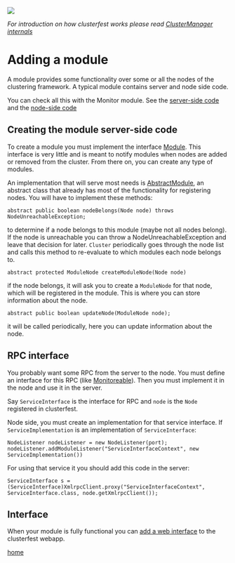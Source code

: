[![](http://opensource.flaptor.com/clusterfest/images/logo.png)](http://opensource.flaptor.com/clusterfest)

_For introduction on how clusterfest works please read [ClusterManager internals](clusterManagerInternals.md)_

# Adding a module #

A module provides some functionality over some or all the nodes of the clustering framework. A typical module contains server and node side code.

You can check all this with the Monitor module. See the [server-side code](http://code.google.com/p/clusterfest/source/browse/trunk/src/com/flaptor/clusterfest/monitoring/MonitorModule.java) and the [node-side code](http://code.google.com/p/clusterfest/source/browse/trunk/src/com/flaptor/clusterfest/monitoring/node/MonitoreableImplementation.java)

## Creating the module server-side code ##

To create a module you must implement the interface [Module](http://code.google.com/p/clusterfest/source/browse/trunk/src/com/flaptor/clusterfest/Module.java). This interface is very little and is meant to notify modules when nodes are added or removed from the cluster. From there on, you can create any type of modules.

An implementation that will serve most needs is [AbstractModule](http://code.google.com/p/clusterfest/source/browse/trunk/src/com/flaptor/clusterfest/AbstractModule.java), an abstract class that already has most of the functionality for registering nodes. You will have to implement these methods:

```
abstract public boolean nodeBelongs(Node node) throws NodeUnreachableException;
```
to determine if a node belongs to this module (maybe not all nodes belong). If the node is unreachable you can throw a NodeUnreachableException and leave that decision for later. `Cluster` periodically goes through the node list and calls this method to re-evaluate to which modules each node belongs to.

```
abstract protected ModuleNode createModuleNode(Node node)
```
if the node belongs, it will ask you to create a `ModuleNode` for that node, which will be registered in the module. This is where you can store information about the node.

```
abstract public boolean updateNode(ModuleNode node);
```
it will be called periodically, here you can update information about the node.

## RPC interface ##

You probably want some RPC from the server to the node. You must define an interface for this RPC (like [Monitoreable](http://code.google.com/p/clusterfest/source/browse/trunk/src/com/flaptor/clusterfest/monitoring/node/Monitoreable.java)). Then you must implement it in the node and use it in the server.

Say `ServiceInterface` is the interface for RPC and `node` is the `Node` registered in clusterfest.

Node side, you must create an implementation for that service interface. If `ServiceImplementation` is an implementation of `ServiceInterface`:

```
NodeListener nodeListener = new NodeListener(port);
nodeListener.addModuleListener("ServiceInterfaceContext", new ServiceImplementation())
```

For using that service it you should add this code in the server:

```
ServiceInterface s = (ServiceInterface)XmlrpcClient.proxy("ServiceInterfaceContext", ServiceInterface.class, node.getXmlrpcClient());
```

## Interface ##

When your module is fully functional you can [add a web interface](addingWebInterface.md) to the clusterfest webapp.

[home](home.md)